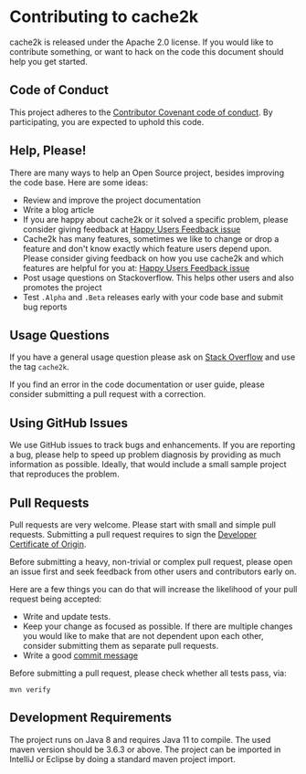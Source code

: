# Contributing to cache2k

cache2k is released under the Apache 2.0 license. If you would like to contribute
something, or want to hack on the code this document should help you get started.

## Code of Conduct

This project adheres to the [Contributor Covenant code of conduct](CODE_OF_CONDUCT.md).
By participating, you are expected to uphold this code.

## Help, Please!

There are many ways to help an Open Source project, besides improving the code base.
Here are some ideas:

- Review and improve the project documentation
- Write a blog article
- If you are happy about cache2k or it solved a specific problem, please consider
  giving feedback at [Happy Users Feedback issue](https://github.com/cache2k/cache2k/issues/139)
- Cache2k has many features, sometimes we like to change or drop a feature and don't know
  exactly which feature users depend upon. Please consider giving feedback on how
  you use cache2k and which features are helpful for you at:
  [Happy Users Feedback issue](https://github.com/cache2k/cache2k/issues/139)
- Post usage questions on Stackoverflow. This helps other users and also promotes the project
- Test `.Alpha` and `.Beta` releases early with your code base and submit bug reports

## Usage Questions

If you have a general usage question please ask on [Stack Overflow](https://stackoverflow.com) 
and use the tag `cache2k`.

If you find an error in the code documentation or user guide, please consider submitting
a pull request with a correction.

## Using GitHub Issues

We use GitHub issues to track bugs and enhancements. If you are reporting a bug, 
please help to speed up problem diagnosis by providing as much information as possible. 
Ideally, that would include a small sample project that reproduces the problem.

## Pull Requests

Pull requests are very welcome. Please start with small and simple pull requests.
Submitting a pull request requires to sign the 
[Developer Certificate of Origin](https://developercertificate.org/).

Before submitting a heavy, non-trivial or complex pull request, please open an issue
first and seek feedback from other users and contributors early on.

Here are a few things you can do that will increase the likelihood of your pull request being accepted:

- Write and update tests.
- Keep your change as focused as possible. If there are multiple changes you would like to make 
  that are not dependent upon each other, consider submitting them as separate pull requests.
- Write a good [commit message](https://tbaggery.com/2008/04/19/a-note-about-git-commit-messages.html)

Before submitting a pull request, please check whether all tests pass, via:

````
mvn verify
````

## Development Requirements

The project runs on Java 8 and requires Java 11 to compile. The used maven version 
should be 3.6.3 or above. The project can be imported in IntelliJ or Eclipse by doing
a standard maven project import.
